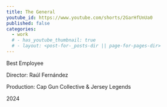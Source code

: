 ```yaml
---
title: The General
youtube_id: https://www.youtube.com/shorts/2GarHfUnUa0
published: false
categories:
  - work
  # - has_youtube_thumbnail: true
  # - layout: <post-for-_posts-dir || page-for-pages-dir>
---
```


Best Employee

Director: Raúl Fernández

Production: Cap Gun Collective & Jersey Legends

2024
